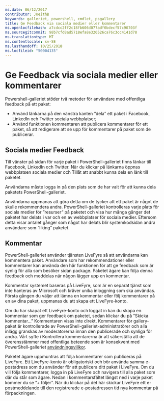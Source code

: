 ```yaml
---
ms.date: 06/12/2017
contributor: JKeithB
keywords: galleriet, powershell, cmdlet, psgallery
title: Ge Feedback via sociala medier eller kommentarer
ms.openlocfilehash: a7cdcc2ff2c18fb606d077adf0bdecf57c90703f
ms.sourcegitcommit: 98b7cfd8ad5718efa8e320526ca76c3cc4141d78
ms.translationtype: MT
ms.contentlocale: sv-SE
ms.lasthandoff: 10/25/2018
ms.locfileid: "50004135"
---
```

# <a name="providing-feedback-via-social-media-or-comments"></a>Ge Feedback via sociala medier eller kommentarer

Powershell-galleriet stöder två metoder för användare med offentliga feedback på ett paket:

- Använd länkarna på den vänstra kanten ”dela” ett paket i Facebook, LinkedIn och Twitter sociala webbplatser;
- Använd funktionen kommentaren att publicera kommentarer för ett paket, så att redigerare att se upp för kommentarer på paket som de publicerar.

## <a name="social-media-feedback"></a>Sociala medier Feedback

Till vänster på sidan för varje paket i PowerShell-galleriet finns länkar till Facebook, LinkedIn och Twitter.
När du klickar på länkarna öppnas webbplatsen sociala medier och Tillåt att snabbt kunna dela en länk till paketet.

Användarna måste logga in på den plats som de har valt för att kunna dela paketets PowerShell-galleriet.

Användarna uppmanas att göra detta om de tycker att ett paket är något de skulle rekommendera andra.
PowerShell-galleriet kontrolleras varje plats för sociala medier för ”resurser” på paketet och visa hur många gånger det paketet har delats i var och en av webbplatser för sociala medier.
Eftersom detta visar antalet gånger som något har delats blir systemkodsidan andra användare som ”liking” paketet.


## <a name="comments"></a>Kommentar

PowerShell-galleriet använder tjänsten LiveFyre så att användarna kan kommentera paket.
Användare som har rekommendationer eller kommentarer kan använda den här funktionen för att ge feedback som är synlig för alla som besöker sidan package.
Paketet ägare kan följa denna feedback och meddelas när någon lägger upp en kommentar.

Kommentar systemet baseras på LiveFyre, som är en separat tjänst som inte hanteras av Microsoft och kräver unika inloggning som ska användas.
Första gången du väljer att lämna en kommentar eller följ kommentarer på en av dina paket, uppmanas du att skapa ett LiveFyre-konto.

Om du har skapat ett LiveFyre-konto och loggat in kan du skapa en kommentar som ger feedback om paketet, sedan klickar du på ”Skicka kommentar...” Kommentaren visas inte direkt.
Kommentarer för gallery-paket är kontrollerade av PowerShell-galleriet-administratörer och alla inlägg granskas av moderatorerna innan den publicerade och synliga för andra.
Vårt syfte i Kontrollera kommentarerna är att säkerställa att de överensstämmer med offentliga beteende som är konsekvent med PowerShell-galleriet [användningsvillkor](https://www.powershellgallery.com/policies/Terms).

Paketet ägare uppmuntras att följa kommentarer som publiceras på LiveFyre.
Ett LiveFyre-konto är obligatoriskt och bör använda samma e-postadress som du använder för att publicera ditt paket i LiveFyre.
Om du vill följa kommentarer, logga in på LiveFyre och navigera till alla paket som där du står som ägare.
Nedan i kommentarsfältet längst ned i varje paket kommer du se ”+ följer”.
När du klickar på det här skickar LiveFyre ett e-postmeddelande till den registrerade e-postadressen tid nya kommentar på förpackningen.
